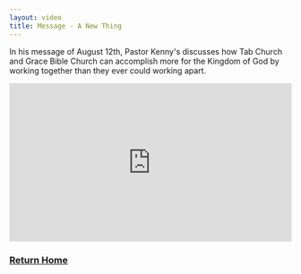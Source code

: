 ```yaml
---
layout: video
title: Message - A New Thing
---
```


<p class="message">
 In his message of August 12th, Pastor Kenny's discusses how Tab Church and Grace Bible Church can accomplish more for the Kingdom of God by working together than they ever could working apart. 
</p>

<style>.embed-container { position: relative; padding-bottom: 56.25%; height: 0; overflow: hidden; max-width: 100%; } .embed-container iframe, .embed-container object, .embed-container embed { position: absolute; top: 0; left: 0; width: 100%; height: 100%; }</style><div class='embed-container'><iframe src='https://www.youtube.com/embed/ibqejXfTmYU"' frameborder='0' allowfullscreen></iframe></div>

<h3><a href="/" style="margin-top:15px;"><i class="fas fa-arrow-left"></i> Return Home</a><h3>